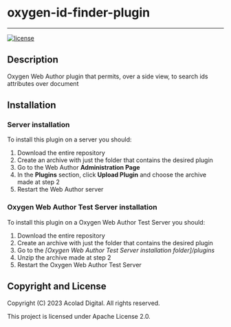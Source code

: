 # oxygen-id-finder-plugin
------------------------

[![license](https://img.shields.io/badge/license-Apache%202.0-blue.svg)](http://www.apache.org/licenses/LICENSE-2.0)

## Description
Oxygen Web Author plugin that permits, over a side view, to search ids attributes over document

## Installation

### Server installation
To install this plugin on a server you should:
 1. Download the entire repository 
 1. Create an archive with just the folder that contains the desired plugin
 1. Go to the Web Author **Administration Page**
 1. In the **Plugins** section, click **Upload Plugin** and choose the archive made at step 2
 1. Restart the Web Author server
 
 ### Oxygen Web Author Test Server installation
 To install this plugin on a Oxygen Web Author Test Server you should:
 1. Download the entire repository 
 1. Create an archive with just the folder that contains the desired plugin
 1. Go to the *[Oxygen Web Author Test Server installation folder]/plugins*
 1. Unzip the archive made at step 2
 1. Restart the Oxygen Web Author Test Server
 
## Copyright and License
Copyright (C) 2023 Acolad Digital. All rights reserved.

This project is licensed under Apache License 2.0.